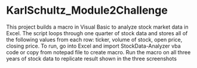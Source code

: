 # KarlSchultz_Module2Challenge
This project builds a macro in Visual Basic to analyze stock market data in Excel. The script loops through one quarter of stock data and stores all of the following values from each row: ticker, volume of stock, open price, closing price. To run, go into Excel and import StockData-Analyzer vba code or copy from notepad file to create macro. Run the macro on all three years of stock data to replicate result shown in the three screenshots
